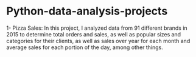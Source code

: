# Python-data-analysis-projects
1- Pizza Sales: In this project, I analyzed data from 91 different brands in 2015 to determine total orders and sales, as well as popular sizes and categories for their clients, as well as sales over year for each month and average sales for each portion of the day, among other things. 
